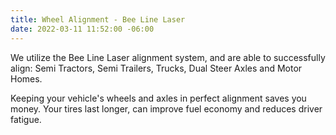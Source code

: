 ```yaml
---
title: Wheel Alignment - Bee Line Laser
date: 2022-03-11 11:52:00 -06:00
---
```


We utilize the Bee Line Laser alignment system, and are able to successfully align:
Semi Tractors, Semi Trailers, Trucks, Dual Steer Axles and Motor Homes.

Keeping your vehicle's wheels and axles in perfect alignment saves you money.  Your tires last longer, can improve fuel economy and reduces driver fatigue.